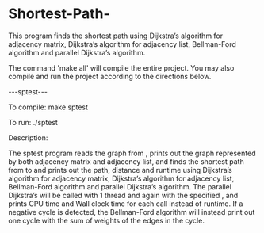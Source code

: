 # Shortest-Path-
This program finds the shortest path using Dijkstra’s algorithm for adjacency matrix, Dijkstra’s algorithm for adjacency list, Bellman-Ford algorithm and parallel Dijkstra’s algorithm.

The command 'make all' will compile the entire project. You may also compile and run the project according to the directions below.

---sptest---

To compile: make sptest

To run: ./sptest <a graph file name> <source vertex name> <destination vertex name> <number of threads> <number of threads> 

Description:

The sptest program reads the graph from <a graph file name>, prints out the graph represented by both adjacency matrix and adjacency list, and finds the shortest path from <source vertex name> to <destination vertex name> and prints out the path, distance and runtime using Dijkstra’s algorithm for adjacency matrix, Dijkstra’s algorithm for adjacency list, Bellman-Ford algorithm and parallel Dijkstra’s algorithm. The parallel Dijkstra’s will be called with 1 thread and again with the specified <number of threads> , and prints CPU time and Wall clock time for each call instead of runtime. If a negative cycle is detected, the Bellman-Ford algorithm will instead print out one cycle with the sum of weights of the edges in the cycle.
